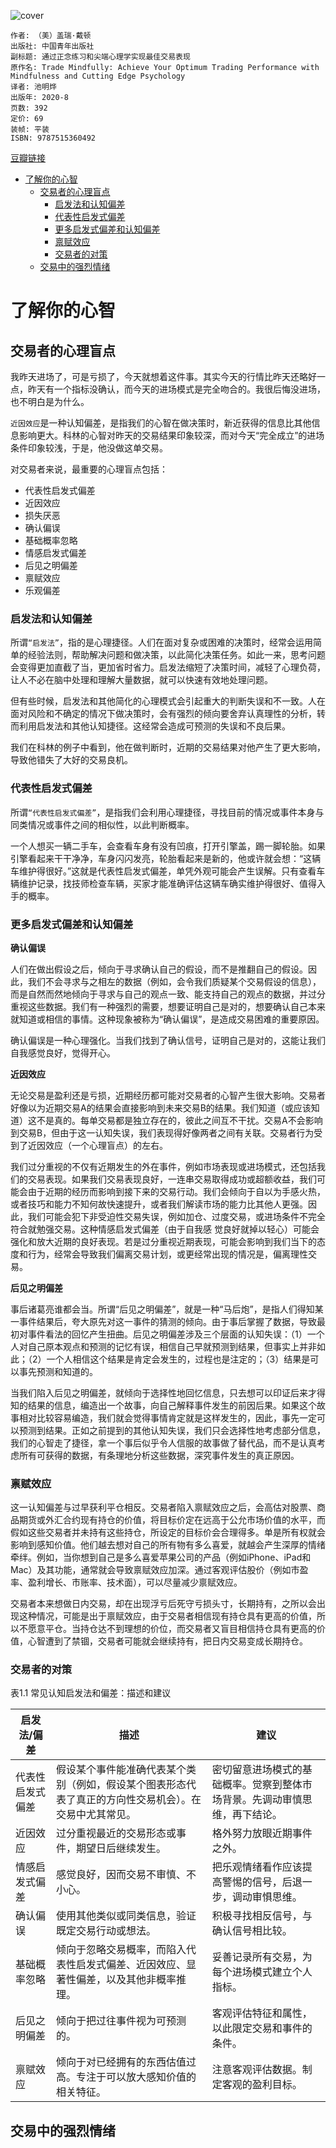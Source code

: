 ![cover](https://img9.doubanio.com/view/subject/s/public/s33676186.jpg)

    作者: （美）盖瑞·戴顿
    出版社: 中国青年出版社
    副标题: 通过正念练习和尖端心理学实现最佳交易表现
    原作名: Trade Mindfully: Achieve Your Optimum Trading Performance with Mindfulness and Cutting Edge Psychology
    译者: 池明烨
    出版年: 2020-8
    页数: 392
    定价: 69
    装帧: 平装
    ISBN: 9787515360492

[豆瓣链接](https://book.douban.com/subject/35119423/)

- [了解你的心智](#了解你的心智)
  - [交易者的心理盲点](#交易者的心理盲点)
    - [启发法和认知偏差](#启发法和认知偏差)
    - [代表性启发式偏差](#代表性启发式偏差)
    - [更多启发式偏差和认知偏差](#更多启发式偏差和认知偏差)
    - [禀赋效应](#禀赋效应)
    - [交易者的对策](#交易者的对策)
  - [交易中的强烈情绪](#交易中的强烈情绪)


# 了解你的心智
## 交易者的心理盲点
我昨天进场了，可是亏损了，今天就想着这件事。其实今天的行情比昨天还略好一点，昨天有一个指标没确认，而今天的进场模式是完全吻合的。我很后悔没进场，也不明白是为什么。

`近因效应`是一种认知偏差，是指我们的心智在做决策时，新近获得的信息比其他信息影响更大。科林的心智对昨天的交易结果印象较深，而对今天“完全成立”的进场条件印象较浅，于是，他没做这单交易。

对交易者来说，最重要的心理盲点包括：
- 代表性启发式偏差
- 近因效应
- 损失厌恶
- 确认偏误
- 基础概率忽略
- 情感启发式偏差
- 后见之明偏差
- 禀赋效应
- 乐观偏差

### 启发法和认知偏差
所谓`“启发法”`，指的是心理捷径。人们在面对复杂或困难的决策时，经常会运用简单的经验法则，帮助解决问题和做决策，以此简化决策任务。如此一来，思考问题会变得更加直截了当，更加省时省力。启发法缩短了决策时间，减轻了心理负荷，让人不必在脑中处理和理解大量数据，就可以快速有效地处理问题。

但有些时候，启发法和其他简化的心理模式会引起重大的判断失误和不一致。人在面对风险和不确定的情况下做决策时，会有强烈的倾向要舍弃认真理性的分析，转而利用启发法和其他认知捷径。这经常会造成可预测的失误和不良后果。

我们在科林的例子中看到，他在做判断时，近期的交易结果对他产生了更大影响，导致他错失了大好的交易良机。

### 代表性启发式偏差
所谓`“代表性启发式偏差”`，是指我们会利用心理捷径，寻找目前的情况或事件本身与同类情况或事件之间的相似性，以此判断概率。

一个人想买一辆二手车，会查看车身有没有凹痕，打开引擎盖，踢一脚轮胎。如果引擎看起来干干净净，车身闪闪发亮，轮胎看起来是新的，他或许就会想：“这辆车维护得很好。”这就是代表性启发式偏差，单凭外观可能会产生误解。只有查看车辆维护记录，找技师检查车辆，买家才能准确评估这辆车确实维护得很好、值得入手的概率。

### 更多启发式偏差和认知偏差
**确认偏误**

人们在做出假设之后，倾向于寻求确认自己的假设，而不是推翻自己的假设。因此，我们不会寻求与之相左的数据（例如，会令我们质疑某个交易假设的信息），而是自然而然地倾向于寻求与自己的观点一致、能支持自己的观点的数据，并过分重视这些数据。我们有一种强烈的需要，想要证明自己是对的，想要确认自己本来就知道或相信的事情。这种现象被称为“确认偏误”，是造成交易困难的重要原因。

确认偏误是一种心理强化。当我们找到了确认信号，证明自己是对的，这能让我们自我感觉良好，觉得开心。

**近因效应**

无论交易是盈利还是亏损，近期经历都可能对交易者的心智产生很大影响。交易者好像以为近期交易A的结果会直接影响到未来交易B的结果。我们知道（或应该知道）这不是真的。每单交易都是独立存在的，彼此之间互不干扰。交易A不会影响到交易B，但由于这一认知失误，我们表现得好像两者之间有关联。交易者行为受到了近因效应（一个心理盲点）的左右。

我们过分重视的不仅有近期发生的外在事件，例如市场表现或进场模式，还包括我们的交易表现。如果我们交易表现良好，一连串交易取得成功或超额收益，我们可能会由于近期的经历而影响到接下来的交易行动。我们会倾向于自以为手感火热，或者技巧和能力不知何故快速提升，或者我们解读市场的能力比其他人更强。因此，我们可能会犯下非受迫性交易失误，例如加仓、过度交易，或进场条件不完全符合就勉强交易。这种情感启发式偏差（由于自我感
觉良好就掉以轻心）可能会强化和放大近期的良好表现。若是过分重视近期表现，可能会影响到我们当下的态度和行为，经常会导致我们偏离交易计划，或更经常出现的情况是，偏离理性交易。

**后见之明偏差**

事后诸葛亮谁都会当。所谓“后见之明偏差”，就是一种“马后炮”，是指人们得知某一事件结果后，夸大原先对这一事件的猜测的倾向。由于事后掌握了数据，导致最初对事件看法的回忆产生扭曲。后见之明偏差涉及三个层面的认知失误：（1）一个人对自己原本观点和预测的记忆有误，相信自己早就预测到结果，但事实上并非如此；（2）一个人相信这个结果是肯定会发生的，过程也是注定的；（3）结果是可以事先预测和知道的。

当我们陷入后见之明偏差，就倾向于选择性地回忆信息，只去想可以印证后来才得知的结果的信息，编造出一个故事，向自己解释事件发生的前因后果。如果这个故事相对比较容易编造，我们就会觉得事情肯定就是这样发生的，因此，事先一定可以预测到结果。正如之前提到的其他认知失误，我们只会选择性地考虑部分信息，我们的心智走了捷径，拿一个事后似乎令人信服的故事做了替代品，而不是认真考虑所有可获得的数据，有条理地分析这些数据，深究事件发生的真正原因。

### 禀赋效应
这一认知偏差与过早获利平仓相反。交易者陷入禀赋效应之后，会高估对股票、商品期货或外汇合约现有持仓的价值，将目标价定在远高于公允市场价值的水平，而假如这些交易者并未持有这些持仓，所设定的目标价会合理得多。单是所有权就会影响到感知价值。他们越去想对自己的所有物有多么喜爱，就越会产生深厚的情绪牵绊。例如，当你想到自己是多么喜爱苹果公司的产品（例如iPhone、iPad和Mac）及其功能，通常就会导致禀赋效应加深。通过客观评估股价（例如市盈率、盈利增长、市账率、技术面），可以尽量减少禀赋效应。

交易者本来想做日内交易，却在出现浮亏后死守亏损头寸，长期持有，之所以会出现这种情况，可能是出于禀赋效应，由于交易者相信现有持仓具有更高的价值，所以不愿意平仓。当持仓达不到理想的价位，而交易者又盲目相信持仓具有更高的价值，心智遭到了禁锢，交易者可能就会继续持有，把日内交易变成长期持仓。

### 交易者的对策
表1.1 常见认知启发法和偏差：描述和建议

启发法/偏差 | 描述 | 建议
-------|----|---
代表性启发式偏差 | 假设某个事件能准确代表某个类别（例如，假设某个图表形态代表了真正的方向性交易机会）。在交易中尤其常见。 | 密切留意进场模式的基础概率。觉察到整体市场背景。先调动审慎思维，再下结论。
近因效应 | 过分重视最近的交易形态或事件，期望日后继续发生。 | 格外努力放眼近期事件之外。
情感启发式偏差 | 感觉良好，因而交易不审慎、不小心。 | 把乐观情绪看作应该提高警惕的信号，后退一步，调动审惧思维。
确认偏误 | 使用其他类似或同类信息，验证既定交易行动或想法。 | 积极寻找相反信号，与确认信号相比较。
基础概率忽略 | 倾向于忽略交易概率，而陷入代表性启发式偏差、近因效应、显著性偏差，以及其他非概率推理。 | 妥善记录所有交易，为每个进场模式建立个人指标。
后见之明偏差 | 倾向于把过往事件视为可预测的。 | 客观评估特征和属性，以此限定交易和事件的条件。
禀赋效应 | 倾向于对已经拥有的东西估值过高。专注于可以放大感知价值的相关特征。 | 注意客观评估数据。制定客观的盈利目标。

## 交易中的强烈情绪















